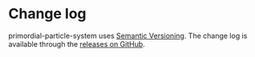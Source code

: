 # Change log

primordial-particle-system uses [Semantic Versioning][].
The change log is available through the [releases on GitHub][].

[Semantic Versioning]: http://semver.org/spec/v2.0.0.html
[releases on GitHub]: https://github.com/githubuser/primordial-particle-system/releases
